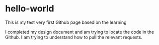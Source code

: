 # hello-world
This is my test very first Github page based on the learning

I completed my design document and am trying to locate the code in the Github.
I am trying to understand how to pull the relevant requests.
